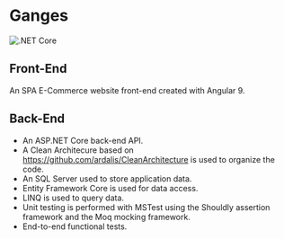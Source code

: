 # Ganges

![.NET Core](https://github.com/gchurch/Ganges/workflows/.NET%20Core/badge.svg?branch=master)

## Front-End

An SPA E-Commerce website front-end created with Angular 9.


## Back-End

- An ASP.NET Core back-end API.
- A Clean Architecure based on https://github.com/ardalis/CleanArchitecture is used to organize the code.
- An SQL Server used to store application data.
- Entity Framework Core is used for data access.
- LINQ is used to query data.
- Unit testing is performed with MSTest using the Shouldly assertion framework and the Moq mocking framework.
- End-to-end functional tests.
